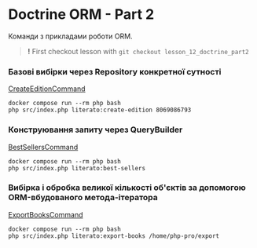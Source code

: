 # Doctrine ORM - Part 2

Команди з прикладами роботи ORM.

> **!** First checkout lesson with `git checkout lesson_12_doctrine_part2`

### Базові вибірки через Repository конкретної сутності

[CreateEditionCommand](../src/Literato/Command/CreateEditionCommand.php)

```
docker compose run --rm php bash
php src/index.php literato:create-edition 8069086793
```

### Конструювання запиту через QueryBuilder
[BestSellersCommand](../src/Literato/Command/BestSellersCommand.php)
```
docker compose run --rm php bash
php src/index.php literato:best-sellers
```

### Вибірка і обробка великої кількості об'єктів за допомогою ORM-вбудованого метода-ітератора
[ExportBooksCommand](../src/Literato/Command/ExportBooksCommand.php)
```
docker compose run --rm php bash
php src/index.php literato:export-books /home/php-pro/export
```